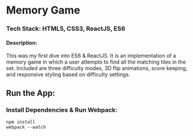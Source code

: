 # Memory Game
### Tech Stack: HTML5, CSS3, ReactJS, ES6
#### Description: 
This was my first dive into ES6 & ReactJS. It is an implementation of a memory game in which a user attempts to find all the matching tiles in the set. Included are three difficulty modes, 3D flip animations, score keeping, and responsive styling based on difficulty settings.

## Run the App:
### Install Dependencies & Run Webpack:
```
npm install
webpack --watch

```
